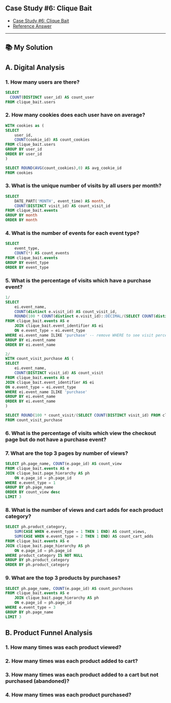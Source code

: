 ## Case Study #6: Clique Bait
- [Case Study #6: Clique Bait](https://8weeksqlchallenge.com/case-study-6/)
- [Reference Answer](https://github.com/katiehuangx/8-Week-SQL-Challenge/tree/main/Case%20Study%20%236%20-%20Clique%20Bait)

***

## 📚 My Solution
## A. Digital Analysis
### 1. How many users are there?
```sql
SELECT 
  COUNT(DISTINCT user_id) AS count_user
FROM clique_bait.users
```

### 2. How many cookies does each user have on average?
```sql
WITH cookies as (
SELECT 
	user_id,
	COUNT(cookie_id) AS count_cookies
FROM clique_bait.users
GROUP BY user_id
ORDER BY user_id
)

SELECT ROUND(AVG(count_cookies),0) AS avg_cookie_id
FROM cookies
```

### 3. What is the unique number of visits by all users per month?
```sql
SELECT 
	DATE_PART('MONTH', event_time) AS month,
	COUNT(DISTINCT visit_id) AS count_visit_id
FROM clique_bait.events
GROUP BY month
ORDER BY month
```

### 4. What is the number of events for each event type?
```sql
SELECT 
	event_type,
	COUNT(*) AS count_events
FROM clique_bait.events
GROUP BY event_type
ORDER BY event_type
```

### 5. What is the percentage of visits which have a purchase event?
```sql
1/
SELECT 
	ei.event_name,
	COUNT(distinct e.visit_id) AS count_visit_id,
	ROUND(100 * COUNT(distinct e.visit_id)::DECIMAL/(SELECT COUNT(distinct visit_id) FROM clique_bait.events),2) AS visit_percentage
FROM clique_bait.events AS e
	JOIN clique_bait.event_identifier AS ei
	ON e.event_type = ei.event_type
WHERE ei.event_name ILIKE 'purchase' -- remove WHERE to see visit percentage of each event_type
GROUP BY ei.event_name
ORDER BY ei.event_name
```

```sql
2/
WITH count_visit_purchase AS (
SELECT 
	ei.event_name, 
	COUNT(DISTINCT visit_id) AS count_visit
FROM clique_bait.events AS e
JOIN clique_bait.event_identifier AS ei
ON e.event_type = ei.event_type
WHERE ei.event_name ILIKE 'purchase'
GROUP BY ei.event_name
ORDER BY ei.event_name
)

SELECT ROUND(100 * count_visit/(SELECT COUNT(DISTINCT visit_id) FROM clique_bait.events),2) AS percentage_purchase
FROM count_visit_purchase
```

### 6. What is the percentage of visits which view the checkout page but do not have a purchase event?

### 7.  What are the top 3 pages by number of views?
```sql
SELECT ph.page_name, COUNT(e.page_id) AS count_view
FROM clique_bait.events AS e
JOIN clique_bait.page_hierarchy AS ph 
	ON e.page_id = ph.page_id
WHERE e.event_type = 1
GROUP BY ph.page_name
ORDER BY count_view desc
LIMIT 3
```

### 8. What is the number of views and cart adds for each product category?
```sql 
SELECT ph.product_category, 
	SUM(CASE WHEN e.event_type = 1 THEN 1 END) AS count_views, 
	SUM(CASE WHEN e.event_type = 2 THEN 1 END) AS count_cart_adds
FROM clique_bait.events AS e
JOIN clique_bait.page_hierarchy AS ph
	ON e.page_id = ph.page_id
WHERE product_category IS NOT NULL
GROUP BY ph.product_category
ORDER BY ph.product_category
```

### 9. What are the top 3 products by purchases?
```sql
SELECT ph.page_name, COUNT(e.page_id) AS count_purchases
FROM clique_bait.events AS e
	JOIN clique_bait.page_hierarchy AS ph
	ON e.page_id = ph.page_id
WHERE e.event_type = 3
GROUP BY ph.page_name
LIMIT 3
```
## B. Product Funnel Analysis
### 1. How many times was each product viewed?
### 2. How many times was each product added to cart?
### 3. How many times was each product added to a cart but not purchased (abandoned)?
### 4. How many times was each product purchased?

